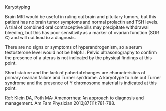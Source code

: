 Karyotyping

Brain MRI would be useful in ruling out brain and pituitary tumors, but this patient has no brain tumor symptoms and normal prolactin and TSH levels. A trial of combined oral contraceptive pills may precipitate withdrawal bleeding, but this has poor sensitivity as a marker of ovarian function (SOR C) and will not lead to a diagnosis.

There are no signs or symptoms of hyperandrogenism, so a serum testosterone level would not be helpful. Pelvic ultrasonography to confirm the presence of a uterus is not indicated by the physical findings at this point.

Short stature and the lack of pubertal changes are characteristics of primary ovarian failure and Turner syndrome. A karyotype to rule out Turner syndrome and the presence of Y chromosome material is indicated at this point.

Ref: Klein DA, Poth MA: Amenorrhea: An approach to diagnosis and management. Am Fam Physician 2013;87(11):781-788.